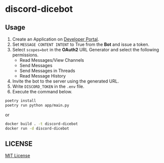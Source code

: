 # discord-dicebot

## Usage

1. Create an Application on [Developer Portal](https://discord.com/developers/applications).
1. Set `MESSAGE CONTENT INTENT` to True from the **Bot** and issue a token.
1. Select `scopes=bot` in the **OAuth2** URL Generator and select the following permissions.
    - Read Messages/View Channels
    - Send Messages
    - Send Messages in Threads
    - Read Message History
1. Invite the bot to the server using the generated URL.
1. Write `DISCORD_TOKEN` in the `.env` file.
1. Execute the command below.

```bash
poetry install
poetry run python app/main.py
```

or

```bash
docker build . -t discord-dicebot
docker run -d discord-dicebot
```

## LICENSE

[MIT License](https://github.com/tksnnx/discord-dicebot/blob/main/LICENSE)